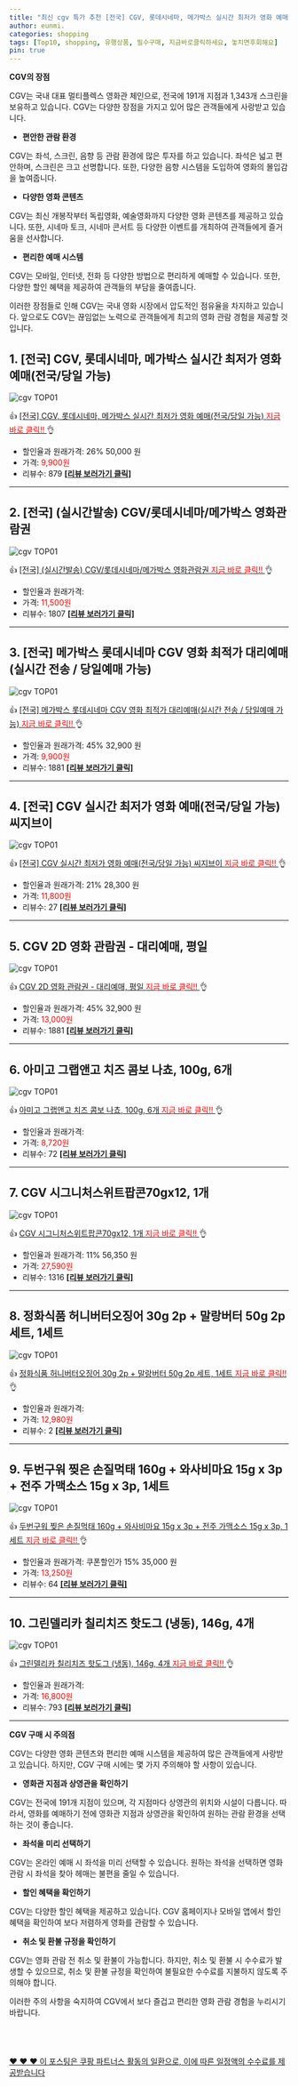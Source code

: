 ```yaml
---
title: "최신 cgv 특가 추천 [전국] CGV, 롯데시네마, 메가박스 실시간 최저가 영화 예매(전국/당일 가능) 비교 장점"
author: eunmi.
categories: shopping
tags: [Top10, shopping, 유행상품, 필수구매, 지금바로클릭하세요, 놓치면후회해요]
pin: true
---
```

**CGV의 장점**

CGV는 국내 대표 멀티플렉스 영화관 체인으로, 전국에 191개 지점과 1,343개 스크린을 보유하고 있습니다. CGV는 다양한 장점을 가지고 있어 많은 관객들에게 사랑받고 있습니다.

* **편안한 관람 환경**

CGV는 좌석, 스크린, 음향 등 관람 환경에 많은 투자를 하고 있습니다. 좌석은 넓고 편안하며, 스크린은 크고 선명합니다. 또한, 다양한 음향 시스템을 도입하여 영화의 몰입감을 높여줍니다.

* **다양한 영화 콘텐츠**

CGV는 최신 개봉작부터 독립영화, 예술영화까지 다양한 영화 콘텐츠를 제공하고 있습니다. 또한, 시네마 토크, 시네마 콘서트 등 다양한 이벤트를 개최하여 관객들에게 즐거움을 선사합니다.

* **편리한 예매 시스템**

CGV는 모바일, 인터넷, 전화 등 다양한 방법으로 편리하게 예매할 수 있습니다. 또한, 다양한 할인 혜택을 제공하여 관객들의 부담을 줄여줍니다.

이러한 장점들로 인해 CGV는 국내 영화 시장에서 압도적인 점유율을 차지하고 있습니다. 앞으로도 CGV는 끊임없는 노력으로 관객들에게 최고의 영화 관람 경험을 제공할 것입니다.

   

## 1. [전국] CGV, 롯데시네마, 메가박스 실시간 최저가 영화 예매(전국/당일 가능)

![cgv TOP01](https://thumbnail10.coupangcdn.com/thumbnails/remote/230x230ex/image/travel_reactor/travelSeller/common/A00975239/0544333a-9d2a-4ac9-b5af-4e4c167c5930.jpg)


👍 [[전국] CGV, 롯데시네마, 메가박스 실시간 최저가 영화 예매(전국/당일 가능) <font color=red> 지금 바로 클릭!! </font> ](https://link.coupang.com/re/AFFTDP?lptag=AF3617701&subid=GithubCoopas&pageKey=10000002656675&traceid=V0-153&itemId=None&vendorItemId=None) 👌 


- 할인율과 원래가격: 26%  50,000   원
- 가격: <span style='color:red'>9,900원</span>
- 리뷰수: 879  [**[리뷰 보러가기 클릭]**](https://link.coupang.com/re/AFFTDP?lptag=AF3617701&subid=GithubCoopas&pageKey=10000002656675&traceid=V0-153&itemId=None&vendorItemId=None)

---


   

## 2. [전국] (실시간발송) CGV/롯데시네마/메가박스 영화관람권

![cgv TOP01](https://thumbnail8.coupangcdn.com/thumbnails/remote/230x230ex/image/travel_reactor/travelSeller/common/A00141182/f6d17721-d9e6-4a8a-adaa-ec953c2178c0.jpg)


👍 [[전국] (실시간발송) CGV/롯데시네마/메가박스 영화관람권 <font color=red> 지금 바로 클릭!! </font> ](https://link.coupang.com/re/AFFTDP?lptag=AF3617701&subid=GithubCoopas&pageKey=332931214&traceid=V0-153&itemId=None&vendorItemId=None) 👌 


- 할인율과 원래가격: 
- 가격: <span style='color:red'>11,500원</span>
- 리뷰수: 1807  [**[리뷰 보러가기 클릭]**](https://link.coupang.com/re/AFFTDP?lptag=AF3617701&subid=GithubCoopas&pageKey=332931214&traceid=V0-153&itemId=None&vendorItemId=None)

---


   

## 3. [전국] 메가박스 롯데시네마 CGV 영화 최적가 대리예매(실시간 전송 / 당일예매 가능)

![cgv TOP01](https://thumbnail7.coupangcdn.com/thumbnails/remote/230x230ex/image/travel_reactor/travelSeller/common/A01004817/076170ec-c84a-4803-9beb-ee6007267d03.png)


👍 [[전국] 메가박스 롯데시네마 CGV 영화 최적가 대리예매(실시간 전송 / 당일예매 가능) <font color=red> 지금 바로 클릭!! </font> ](https://link.coupang.com/re/AFFTDP?lptag=AF3617701&subid=GithubCoopas&pageKey=10000002785081&traceid=V0-153&itemId=None&vendorItemId=None) 👌 


- 할인율과 원래가격: 45%  32,900   원
- 가격: <span style='color:red'>9,900원</span>
- 리뷰수: 1881  [**[리뷰 보러가기 클릭]**](https://link.coupang.com/re/AFFTDP?lptag=AF3617701&subid=GithubCoopas&pageKey=10000002785081&traceid=V0-153&itemId=None&vendorItemId=None)

---


   

## 4. [전국] CGV 실시간 최저가 영화 예매(전국/당일 가능) 씨지브이

![cgv TOP01](https://thumbnail6.coupangcdn.com/thumbnails/remote/230x230ex/image/travel_reactor/travelSeller/common/A00975239/d7e82fa6-e034-4b50-989c-2be17cb4aad0.jpg)


👍 [[전국] CGV 실시간 최저가 영화 예매(전국/당일 가능) 씨지브이 <font color=red> 지금 바로 클릭!! </font> ](https://link.coupang.com/re/AFFTDP?lptag=AF3617701&subid=GithubCoopas&pageKey=10000002651266&traceid=V0-153&itemId=None&vendorItemId=None) 👌 


- 할인율과 원래가격: 21%  28,300   원
- 가격: <span style='color:red'>11,800원</span>
- 리뷰수: 27  [**[리뷰 보러가기 클릭]**](https://link.coupang.com/re/AFFTDP?lptag=AF3617701&subid=GithubCoopas&pageKey=10000002651266&traceid=V0-153&itemId=None&vendorItemId=None)

---


   

## 5. CGV 2D 영화 관람권 - 대리예매, 평일

![cgv TOP01](https://thumbnail7.coupangcdn.com/thumbnails/remote/230x230ex/image/vendor_inventory/ed98/58c912a43c3f05709deed36dea1cbbee123092f4f5c4da93a559720c30dc.jpg)


👍 [CGV 2D 영화 관람권 - 대리예매, 평일 <font color=red> 지금 바로 클릭!! </font> ](https://link.coupang.com/re/AFFSDP?lptag=AF3617701&subid=GithubCoopas&pageKey=7480717791&traceid=V0-153&itemId=19539802348&vendorItemId=86648152468) 👌 


- 할인율과 원래가격: 45%  32,900   원
- 가격: <span style='color:red'>13,000원</span>
- 리뷰수: 1881  [**[리뷰 보러가기 클릭]**](https://link.coupang.com/re/AFFSDP?lptag=AF3617701&subid=GithubCoopas&pageKey=7480717791&traceid=V0-153&itemId=19539802348&vendorItemId=86648152468)

---


   

## 6. 아미고 그랩앤고 치즈 콤보 나쵸, 100g, 6개

![cgv TOP01](https://thumbnail10.coupangcdn.com/thumbnails/remote/230x230ex/image/retail/images/4348141825776663-d6a14388-b1c8-4887-b2e7-0412e6a26d3e.jpg)


👍 [아미고 그랩앤고 치즈 콤보 나쵸, 100g, 6개 <font color=red> 지금 바로 클릭!! </font> ](https://link.coupang.com/re/AFFSDP?lptag=AF3617701&subid=GithubCoopas&pageKey=6553473164&traceid=V0-153&itemId=14018279270&vendorItemId=81266813529) 👌 


- 할인율과 원래가격: 
- 가격: <span style='color:red'>8,720원</span>
- 리뷰수: 72  [**[리뷰 보러가기 클릭]**](https://link.coupang.com/re/AFFSDP?lptag=AF3617701&subid=GithubCoopas&pageKey=6553473164&traceid=V0-153&itemId=14018279270&vendorItemId=81266813529)

---


   

## 7. CGV 시그니처스위트팝콘70gx12, 1개

![cgv TOP01](https://thumbnail6.coupangcdn.com/thumbnails/remote/230x230ex/image/vendor_inventory/a862/00e99b8a33ecd3df9bad23150105afb9d550a204497011ac85b8f82e0816.jpg)


👍 [CGV 시그니처스위트팝콘70gx12, 1개 <font color=red> 지금 바로 클릭!! </font> ](https://link.coupang.com/re/AFFSDP?lptag=AF3617701&subid=GithubCoopas&pageKey=6966254367&traceid=V0-153&itemId=16976761410&vendorItemId=85794408200) 👌 


- 할인율과 원래가격: 11%  56,350   원
- 가격: <span style='color:red'>27,590원</span>
- 리뷰수: 1316  [**[리뷰 보러가기 클릭]**](https://link.coupang.com/re/AFFSDP?lptag=AF3617701&subid=GithubCoopas&pageKey=6966254367&traceid=V0-153&itemId=16976761410&vendorItemId=85794408200)

---


   

## 8. 정화식품 허니버터오징어 30g 2p + 말랑버터 50g 2p 세트, 1세트

![cgv TOP01](https://thumbnail10.coupangcdn.com/thumbnails/remote/230x230ex/image/retail/images/2023/03/20/17/7/d126c0f1-4937-4e7b-90ee-a131be7e4456.jpg)


👍 [정화식품 허니버터오징어 30g 2p + 말랑버터 50g 2p 세트, 1세트 <font color=red> 지금 바로 클릭!! </font> ](https://link.coupang.com/re/AFFSDP?lptag=AF3617701&subid=GithubCoopas&pageKey=7225665589&traceid=V0-153&itemId=18321713212&vendorItemId=85466468147) 👌 


- 할인율과 원래가격: 
- 가격: <span style='color:red'>12,980원</span>
- 리뷰수: 2  [**[리뷰 보러가기 클릭]**](https://link.coupang.com/re/AFFSDP?lptag=AF3617701&subid=GithubCoopas&pageKey=7225665589&traceid=V0-153&itemId=18321713212&vendorItemId=85466468147)

---


   

## 9. 두번구워 찢은 손질먹태 160g + 와사비마요 15g x 3p + 전주 가맥소스 15g x 3p, 1세트

![cgv TOP01](https://thumbnail10.coupangcdn.com/thumbnails/remote/230x230ex/image/retail/images/2944959943212812-676279b9-f4ce-4d98-8d93-23c7946dbe04.jpg)


👍 [두번구워 찢은 손질먹태 160g + 와사비마요 15g x 3p + 전주 가맥소스 15g x 3p, 1세트 <font color=red> 지금 바로 클릭!! </font> ](https://link.coupang.com/re/AFFSDP?lptag=AF3617701&subid=GithubCoopas&pageKey=6195239281&traceid=V0-153&itemId=12258107765&vendorItemId=79528688424) 👌 


- 할인율과 원래가격: 쿠폰할인가 15%  35,000   원
- 가격: <span style='color:red'>13,250원</span>
- 리뷰수: 64  [**[리뷰 보러가기 클릭]**](https://link.coupang.com/re/AFFSDP?lptag=AF3617701&subid=GithubCoopas&pageKey=6195239281&traceid=V0-153&itemId=12258107765&vendorItemId=79528688424)

---


   

## 10. 그린델리카 칠리치즈 핫도그 (냉동), 146g, 4개

![cgv TOP01](https://thumbnail8.coupangcdn.com/thumbnails/remote/230x230ex/image/retail/images/2022/11/01/18/2/493636e9-22e3-4f13-90f9-048b29327207.jpg)


👍 [그린델리카 칠리치즈 핫도그 (냉동), 146g, 4개 <font color=red> 지금 바로 클릭!! </font> ](https://link.coupang.com/re/AFFSDP?lptag=AF3617701&subid=GithubCoopas&pageKey=6889630385&traceid=V0-153&itemId=16536809148&vendorItemId=83723584856) 👌 


- 할인율과 원래가격: 
- 가격: <span style='color:red'>16,800원</span>
- 리뷰수: 793  [**[리뷰 보러가기 클릭]**](https://link.coupang.com/re/AFFSDP?lptag=AF3617701&subid=GithubCoopas&pageKey=6889630385&traceid=V0-153&itemId=16536809148&vendorItemId=83723584856)

---
**CGV 구매 시 주의점**

CGV는 다양한 영화 콘텐츠와 편리한 예매 시스템을 제공하여 많은 관객들에게 사랑받고 있습니다. 하지만, CGV 구매 시에는 몇 가지 주의해야 할 사항이 있습니다.

* **영화관 지점과 상영관을 확인하기**

CGV는 전국에 191개 지점이 있으며, 각 지점마다 상영관의 위치와 시설이 다릅니다. 따라서, 영화를 예매하기 전에 영화관 지점과 상영관을 확인하여 원하는 관람 환경을 선택하는 것이 좋습니다.

* **좌석을 미리 선택하기**

CGV는 온라인 예매 시 좌석을 미리 선택할 수 있습니다. 원하는 좌석을 선택하면 영화 관람 시 좌석을 찾아 헤매는 불편을 줄일 수 있습니다.

* **할인 혜택을 확인하기**

CGV는 다양한 할인 혜택을 제공하고 있습니다. CGV 홈페이지나 모바일 앱에서 할인 혜택을 확인하여 보다 저렴하게 영화를 관람할 수 있습니다.

* **취소 및 환불 규정을 확인하기**

CGV는 영화 관람 전 취소 및 환불이 가능합니다. 하지만, 취소 및 환불 시 수수료가 발생할 수 있으므로, 취소 및 환불 규정을 확인하여 불필요한 수수료를 지불하지 않도록 주의해야 합니다.

이러한 주의 사항을 숙지하여 CGV에서 보다 즐겁고 편리한 영화 관람 경험을 누리시기 바랍니다.<br><br><br><br><br> [ ❤ ❤ ❤ 이 포스팅은 쿠팡 파트너스 활동의 일환으로, 이에 따른 일정액의 수수료를 제공받습니다](https://link.coupang.com/a/bcEFyh)
